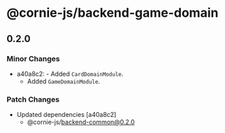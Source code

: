 # @cornie-js/backend-game-domain

## 0.2.0

### Minor Changes

- a40a8c2: - Added `CardDomainModule`.
  - Added `GameDomainModule`.

### Patch Changes

- Updated dependencies [a40a8c2]
  - @cornie-js/backend-common@0.2.0

